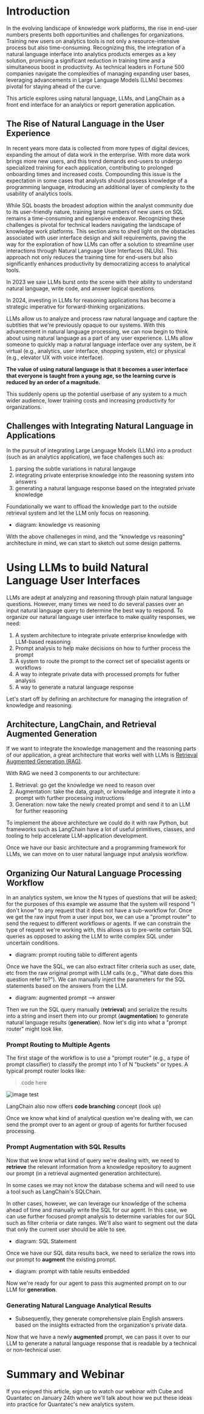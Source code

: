 <!--
---
layout: post
published-on: January 10th 2024
author: Josh Patterson
title: Building Natural Language User Interfaces over Analytics Platforms
subtitle: Using LLMs and the Semantic Layer to Extend Analytics Platforms
description: In this post we'll .....
keywords: aws, bedrock, llm, ai, reasoning workbench, private models
meta_og_image: pct_autogluon_dep_og_card.jpg
---

-->

# Introduction

In the evolving landscape of knowledge work platforms, the rise in end-user numbers presents both opportunities and challenges for organizations. Training new users on analytics tools is not only a resource-intensive process but also time-consuming. Recognizing this, the integration of a natural language interface into analytics products emerges as a key solution, promising a significant reduction in training time and a simultaneous boost in productivity. As technical leaders in Fortune 500 companies navigate the complexities of managing expanding user bases, leveraging advancements in Large Language Models (LLMs) becomes pivotal for staying ahead of the curve. 

This article explores using natural language, LLMs, and LangChain as a front end interface for an analytics or report generation application.

## The Rise of Natural Language in the User Experience

In recent years more data is collected from more types of digital devices, expanding the amout of data work in the enterprise. With more data work brings more new users, and this trend demands end-users to undergo specialized training for each application, contributing to prolonged onboarding times and increased costs. Compounding this issue is the expectation in some cases that analysts should possess knowledge of a programming language, introducing an additional layer of complexity to the usability of analytics tools.

While SQL boasts the broadest adoption within the analyst community due to its user-friendly nature, training large numbers of new users on SQL remains a time-consuming and expensive endeavor. Recognizing these challenges is pivotal for technical leaders navigating the landscape of knowledge work platforms. This section aims to shed light on the obstacles associated with user interface design and skill requirements, paving the way for the exploration of how LLMs can offer a solution to streamline user interactions through Natural Language User Interfaces (NLUIs). This approach not only reduces the training time for end-users but also significantly enhances productivity by democratizing access to analytical tools. 

In 2023 we saw LLMs burst onto the scene with their ability to understand natural language, write code, and answer logical questions. 

In 2024, investing in LLMs for reasoning applications has become a strategic imperative for forward-thinking organizations. 

LLMs allow us to analyze and process raw natural language and capture the subtlties that we're previously opaque to our systems. With this advancement in natural language processing, we can now begin to think about using natural language as a part of any user experience. LLMs allow someone to quickly map a natural language interface over any system, be it virtual (e.g., analytics, user interface, shopping system, etc) or physical (e.g., elevator UX with voice interface). 

**The value of using natural language is that it becomes a user interface that everyone is taught from a young age, so the learning curve is reduced by an order of a magnitude.**

This suddenly opens up the potential userbase of any system to a much wider audience, lower training costs and increasing productivity for organizations.

## Challenges with Integrating Natural Language in Applications

In the pursuit of integrating Large Language Models (LLMs) into a product (such as an analytics application), we face challenges such as:

1. parsing the subtle variations in natural langauge
2. integrating private enterprise knowledge into the reasoning system into answers
3. generating a natural language response based on the integrated private knowledge

Foundationally we want to offload the knowledge part to the outside retrieval system and let the LLM only focus on reasoning.

* diagram: knowledge vs reasoning

With the above challeneges in mind, and the "knowledge vs reasoning" architecture in mind, we can start to sketch out some design patterns.

# Using LLMs to build Natural Language User Interfaces


LLMs are adept at analyzing and reasoning through plain natural language questions. However, many times we need to do several passes over an input natural language query to determine the best way to respond. To organize our natural language user interface to make quality responses, we need:

1. A system architecture to integrate private enterprise knowledge with LLM-based reasoning
2. Prompt analysis to help make decisions on how to further process the prompt
3. A system to route the prompt to the correct set of specialist agents or workflows
4. A way to integrate private data with processed prompts for futher analysis
5. A way to generate a natural language response

Let's start off by defining an architecture for managing the integration of knowledge and reasoning.

## Architecture, LangChain, and Retrieval Augmented Generation

If we want to integrate the knowledge management and the reasoning parts of our application, a great architecture that works well with LLMs is [Retrieval Augmented Generation (RAG)](./evolution_rag.html).

With RAG we need 3 components to our architecture:

1. Retrieval: go get the knowledge we need to reason over
2. Augmentation: take the data, graph, or knowledge and integrate it into a prompt with further processing instructions
3. Generation: now take the newly created prompt and send it to an LLM for further reasoning

To implement the above architecture we could do it with raw Python, but frameworks such as LangChain have a lot of useful primitives, classes, and tooling to help accelerate LLM-application development.

Once we have our basic architecture and a programming framework for LLMs, we can move on to user natural language input analysis workflow.

## Organizing Our Natural Language Processing Workflow

In an analytics system, we know the N types of questions that will be asked; for the purposes of this example we assume that the system will respond "I don't know" to any request that it does not have a sub-workflow for. Once we get the raw input from a user input box, we can use a "prompt router" to send the request to different workflows or agents. If we can constrain the type of request we're working with, this allows us to pre-write certain SQL queries as opposed to asking the LLM to write complex SQL under uncertain conditions.

* diagram: prompt routing table to different agents

Once we have the SQL, we can also extract filter criteria such as user, date, etc from the raw original prompt with LLM calls (e.g., "What date does this question refer to?"). We can manually inject the parameters for the SQL statements based on the answers from the LLM.

* diagram: augmented prompt --> answer

Then we run the SQL query manually (**retrieval**) and serialize the results into a string and insert them into our prompt (**augmentation**) to generate natural language results (**generation**). Now let's dig into what a "prompt router" might look like.

### Prompt Routing to Multiple Agents

The first stage of the workflow is to use a "prompt router" (e.g., a type of prompt classifier) to classify the prompt into 1 of N "buckets" or types. A typical prompt router looks like:

> code here

![image test](../blog_drafts/images/pct_llm_app_arch_prompt_pipeline.png)

LangChain also now offers **code branching** concept (look up)

Once we know what kind of analytical question we're dealing with, we can send the prompt over to an agent or group of agents for further focused processing.

### Prompt Augmentation with SQL Results

Now that we know what kind of query we're dealing with, we need to **retrieve** the relevant information from a knowledge repository to augment our prompt (in a retrieval augmented generation architecture).

In some cases we may not know the database schema and will need to use a tool such as LangChain's SQLChain.

In other cases, however, we can leverage our knowledge of the schema ahead of time and manually write the SQL for our agent. In this case, we can use further focused prompt analysis to determine variables for our SQL such as filter criteria or date ranges. We'll also want to segment out the data that only the current user should be able to see. 

* diagram: SQL Statement

Once we have our SQL data results back, we need to serialize the rows into our prompt to **augment** the existing prompt.

* diagram: prompt with table results embedded

Now we're ready for our agent to pass this augmented prompt on to our LLM for **generation**.

### Generating Natural Language Analytical Results

* Subsequently, they generate comprehensive plain English answers based on the insights extracted from the organization's private data. 

Now that we have a newly **augmented** prompt, we can pass it over to our LLM to generate a natural language response that is readable by a technical or non-technical user.

# Summary and Webinar

If you enjoyed this article, sign up to watch our webinar with Cube and Quantatec on January 24th where we'll talk about how we put these ideas into practice for Quantatec's new analytics system.

